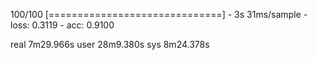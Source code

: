 100/100 [==============================] - 3s 31ms/sample - loss: 0.3119 - acc: 0.9100

real    7m29.966s
user    28m9.380s
sys     8m24.378s